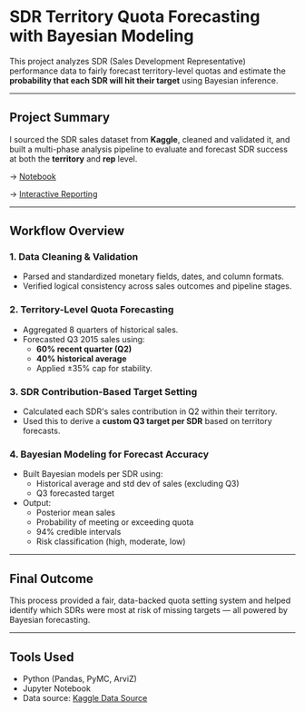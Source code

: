 # SDR Territory Quota Forecasting with Bayesian Modeling

This project analyzes SDR (Sales Development Representative) performance data to fairly forecast territory-level quotas and estimate the **probability that each SDR will hit their target** using Bayesian inference.

---

## Project Summary

I sourced the SDR sales dataset from **Kaggle**, cleaned and validated it, and built a multi-phase analysis pipeline to evaluate and forecast SDR success at both the **territory** and **rep** level.

-> [Notebook](https://github.com/AKapett/SDR_Quota_Setting_Bayesian_Model/blob/main/SDR%20%20Quota%20Forecasting%20%26%20Rep%20Bayesian.ipynb) 

-> [Interactive Reporting](https://public.tableau.com/views/SDRQuarterlyIntelligence-Performance-Trends/Story1?:language=en-US&:sid=&:redirect=auth&:display_count=n&:origin=viz_share_link)

---

## Workflow Overview

### 1. **Data Cleaning & Validation**
- Parsed and standardized monetary fields, dates, and column formats.
- Verified logical consistency across sales outcomes and pipeline stages.

### 2. **Territory-Level Quota Forecasting**
- Aggregated 8 quarters of historical sales.
- Forecasted Q3 2015 sales using:
  - **60% recent quarter (Q2)**
  - **40% historical average**
  - Applied ±35% cap for stability.

### 3. **SDR Contribution-Based Target Setting**
- Calculated each SDR's sales contribution in Q2 within their territory.
- Used this to derive a **custom Q3 target per SDR** based on territory forecasts.

### 4. **Bayesian Modeling for Forecast Accuracy**
- Built Bayesian models per SDR using:
  - Historical average and std dev of sales (excluding Q3)
  - Q3 forecasted target
- Output:
  - Posterior mean sales
  - Probability of meeting or exceeding quota
  - 94% credible intervals
  - Risk classification (high, moderate, low)

---

## Final Outcome

This process provided a fair, data-backed quota setting system and helped identify which SDRs were most at risk of missing targets — all powered by Bayesian forecasting.

---

## Tools Used
- Python (Pandas, PyMC, ArviZ)
- Jupyter Notebook
- Data source: [Kaggle Data Source](https://www.kaggle.com/datasets/rahuldhanola/salesforce-sales-quota-data)
